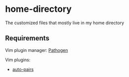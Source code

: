 # home-directory

The customized files that mostly live in my home directory

## Requirements

Vim plugin manager: [Pathogen](https://github.com/tpope/vim-pathogen)

Vim plugins:
- [auto-pairs](https://github.com/jiangmiao/auto-pairs)
